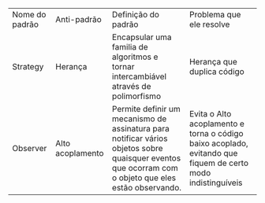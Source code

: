 <table>
    <tr>
        <td>Nome do padrão</td>
        <td>Anti-padrão</td>
        <td>Definição do padrão</td>
        <td>Problema que ele resolve</td>
    </tr>
    <tr>
        <td>Strategy</td>
        <td>Herança</td>
        <td>Encapsular uma familia de algoritmos e tornar intercambiável através de polimorfismo</td>
        <td>Herança que duplica código</td>
    </tr>
    <tr>
        <td>Observer</td>
        <td>Alto acoplamento</td>
        <td>Permite definir um mecanismo de assinatura para notificar vários objetos sobre quaisquer eventos que ocorram com o objeto que eles estão observando.</td>
        <td>Evita o Alto acoplamento e torna o código baixo acoplado, evitando que fiquem de certo modo indistinguíveis</td>
    </tr>
</table>

